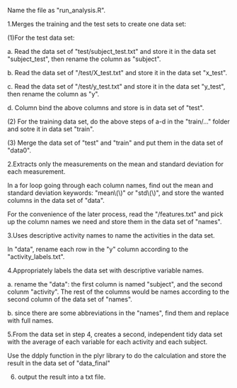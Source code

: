 Name the file as "run_analysis.R".

1.Merges the training and the test sets to create one data set: 

(1)For the test data set: 

a. Read the data set of "test/subject_test.txt" and store it in the data set "subject_test", then rename the column as "subject".

b. Read the data set of "/test/X_test.txt" and store it in the data set "x_test".

c. Read the data set of "/test/y_test.txt" and store it in the data set "y_test", then rename the column as "y".

d. Column bind the above columns and store is in data set of "test".

(2) For the training data set, do the above steps of a-d in the "train/..." folder and sotre it in data set "train".

(3) Merge the data set of "test" and "train" and put them in the data set of "data0".
  
2.Extracts only the measurements on the mean and standard deviation for each measurement.

In a for loop going through each column names, find out the mean and standard deviation keywords: "mean\\(\\)" or "std\\(\\)", and store the wanted columns in the data set of "data". 

For the convenience of the later process, read the "/features.txt" and pick up the column names we need and store them in the data set of "names".


3.Uses descriptive activity names to name the activities in the data set.

In "data", rename each row in the "y" column according to the "activity_labels.txt".

4.Appropriately labels the data set with descriptive variable names.

a. rename the "data": the first column is named "subject", and the second colunm "activity". The rest of the columns would be names according to the second column of the data set of "names".

b. since there are some abbreviations in the "names", find them and replace with full names.

5.From the data set in step 4, creates a second, independent tidy data set with the average of each variable for each activity and each subject.

Use the ddply function in the plyr library to do the calculation and store the result in the data set of "data_final"

6. output the result into a txt file.
